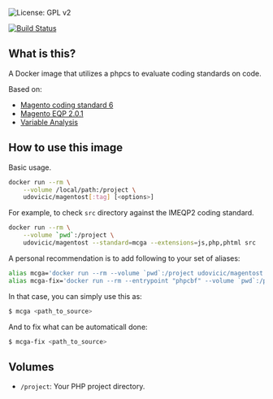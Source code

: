 ![License: GPL v2](https://img.shields.io/badge/License-GPL%20v2-blue.svg)

[![Build Status](https://travis-ci.com/udovicic/magento-static-test.svg?branch=master)](https://travis-ci.com/udovicic/magento-static-test)

## What is this?

A Docker image that utilizes a phpcs to evaluate coding standards on code.

Based on:
* [Magento coding standard 6](https://github.com/magento/magento-coding-standard)
* [Magento EQP 2.0.1](https://github.com/magento/marketplace-eqp)
* [Variable Analysis](https://github.com/sirbrillig/phpcs-variable-analysis)

## How to use this image

Basic usage.

```bash
docker run --rm \
    --volume /local/path:/project \
    udovicic/magentost[:tag] [<options>]
```

For example, to check `src` directory against the lMEQP2 coding standard.

```bash
docker run --rm \
    --volume `pwd`:/project \
    udovicic/magentost --standard=mcga --extensions=js,php,phtml src
```

A personal recommendation is to add following to your set of aliases:

```bash
alias mcga='docker run --rm --volume `pwd`:/project udovicic/magentost --standard=mcga --extensions=js,php,phtml'
alias mcga-fix='docker run --rm --entrypoint "phpcbf" --volume `pwd`:/project udovicic/magentost --standard=mcga --extensions=js,php,phtml'
```

In that case, you can simply use this as:

```bash
$ mcga <path_to_source>
```

And to fix what can be automaticall done:
```bash
$ mcga-fix <path_to_source>
```


## Volumes

* `/project`: Your PHP project directory.
